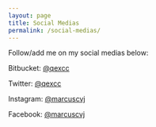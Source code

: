 ```yaml
---
layout: page
title: Social Medias
permalink: /social-medias/
---
```


Follow/add me on my social medias below:

Bitbucket: [@qexcc](https://bitbucket.org/qexcc/)

Twitter: [@qexcc](https://twitter.com/qexcc/)

Instagram: [@marcuscvj](https://instagram.com/marcuscvj/)

Facebook: [@marcuscvj](https://www.facebook.com/marcuscvj/)



[jekyll-organization]: https://github.com/jekyll
